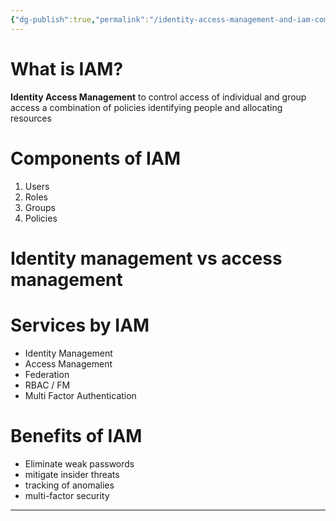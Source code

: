```yaml
---
{"dg-publish":true,"permalink":"/identity-access-management-and-iam-components/","title":"Identity Access Management and Components of IAM","tags":["cloudcomputing","computer","web"],"created":"","updated":""}
---
```



# What is IAM?
**Identity Access Management** 
to control access of individual and group access 
a combination of policies 
identifying people and allocating resources

# Components of IAM 
1. Users
2. Roles
3. Groups 
4. Policies

# Identity management vs access management 

# Services by IAM
- Identity Management
- Access Management 
- Federation 
- RBAC / FM
- Multi Factor Authentication

# Benefits of IAM
- Eliminate weak passwords
- mitigate insider threats
- tracking of anomalies
- multi-factor security 


---
